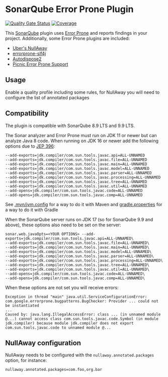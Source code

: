 # SonarQube Error Prone Plugin
[![Quality Gate Status](https://sonarcloud.io/api/project_badges/measure?project=erroraway_sonar-erroraway-plugin&metric=alert_status)](https://sonarcloud.io/summary/new_code?id=erroraway_sonar-erroraway-plugin)
[![Coverage](https://sonarcloud.io/api/project_badges/measure?project=erroraway_sonar-erroraway-plugin&metric=coverage)](https://sonarcloud.io/summary/new_code?id=erroraway_sonar-erroraway-plugin)

This [SonarQube](https://www.sonarqube.org/) plugin uses [Error Prone](https://errorprone.info/) and reports findings in your project.
Additionally, some Error Prone plugins are included:
- [Uber's NullAway](https://github.com/uber/NullAway)
- [errorprone-slf4j](https://github.com/KengoTODA/errorprone-slf4j)
- [Autodispose2](https://uber.github.io/AutoDispose/lint-check/)
- [Picnic Error Prone Support](https://github.com/PicnicSupermarket/error-prone-support)

## Usage

Enable a quality profile including some rules, for NullAway you will need to configure the list of annotated packages

## Compatibility

The plugin is compatible with SonarQube 8.9 LTS and 9.9 LTS.

The Sonar analyzer and Error Prone must run on JDK 11 or newer but can analyze Java 8 code.
When running on JDK 16 or newer add the following options due to [JEP 396](https://openjdk.java.net/jeps/396):

```
--add-exports=jdk.compiler/com.sun.tools.javac.api=ALL-UNNAMED
--add-exports=jdk.compiler/com.sun.tools.javac.file=ALL-UNNAMED
--add-exports=jdk.compiler/com.sun.tools.javac.main=ALL-UNNAMED
--add-exports=jdk.compiler/com.sun.tools.javac.model=ALL-UNNAMED
--add-exports=jdk.compiler/com.sun.tools.javac.parser=ALL-UNNAMED
--add-exports=jdk.compiler/com.sun.tools.javac.processing=ALL-UNNAMED
--add-exports=jdk.compiler/com.sun.tools.javac.tree=ALL-UNNAMED
--add-exports=jdk.compiler/com.sun.tools.javac.util=ALL-UNNAMED
--add-opens=jdk.compiler/com.sun.tools.javac.code=ALL-UNNAMED
--add-opens=jdk.compiler/com.sun.tools.javac.comp=ALL-UNNAMED
```

See [.mvn/jvm.config](src/test/resources/projects/simple/.mvn/jvm.config) for a way to do it with Maven and [gradle.properties](src/test/resources/projects/simple/gradle.properties) for a way to do it with Gradle

When the SonarQube server runs on JDK 17 (so for SonarQube 9.9 and above), these options also need to be set on the server:

```
sonar.web.javaOpts=<YOUR OPTIONS> --add-exports=jdk.compiler/com.sun.tools.javac.api=ALL-UNNAMED\
--add-exports=jdk.compiler/com.sun.tools.javac.file=ALL-UNNAMED\
--add-exports=jdk.compiler/com.sun.tools.javac.main=ALL-UNNAMED\
--add-exports=jdk.compiler/com.sun.tools.javac.model=ALL-UNNAMED\
--add-exports=jdk.compiler/com.sun.tools.javac.parser=ALL-UNNAMED\
--add-exports=jdk.compiler/com.sun.tools.javac.processing=ALL-UNNAMED\
--add-exports=jdk.compiler/com.sun.tools.javac.tree=ALL-UNNAMED\
--add-exports=jdk.compiler/com.sun.tools.javac.util=ALL-UNNAMED\
--add-opens=jdk.compiler/com.sun.tools.javac.code=ALL-UNNAMED\
--add-opens=jdk.compiler/com.sun.tools.javac.comp=ALL-UNNAMED\
```

When these options are not set you will receive errors: 
```
Exception in thread "main" java.util.ServiceConfigurationError: com.google.errorprone.bugpatterns.BugChecker: Provider ... could not be instantiated
...
Caused by: java.lang.IllegalAccessError: class ... (in unnamed module @...) cannot access class com.sun.tools.javac.code.Symbol (in module jdk.compiler) because module jdk.compiler does not export com.sun.tools.javac.code to unnamed module @...
```

## NullAway configuration

NullAway needs to be configured with the `nullaway.annotated.packages` option, for instance:

```
nullaway.annotated.packages=com.foo,org.bar
```
